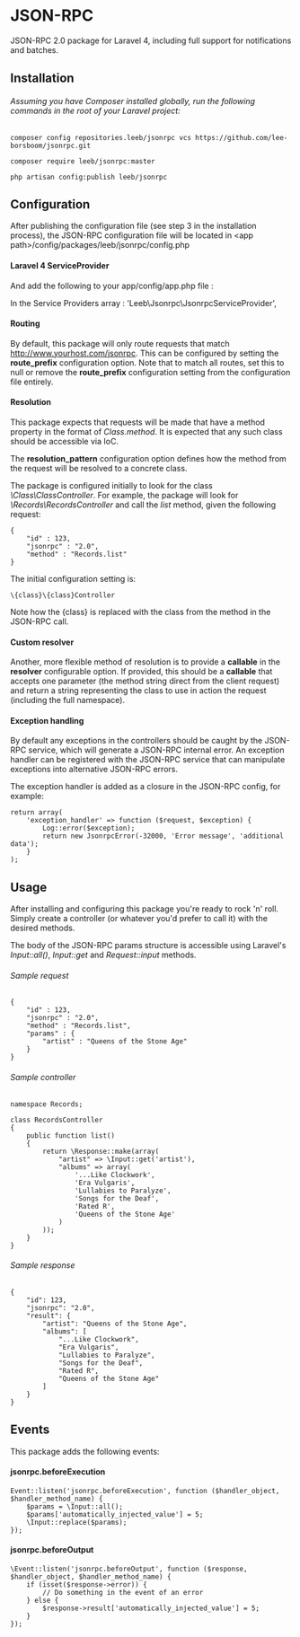 JSON-RPC
=======

JSON-RPC 2.0 package for Laravel 4, including full support for notifications and batches.


Installation
------------

###### Assuming you have Composer installed globally, run the following commands in the root of your Laravel project:

	composer config repositories.leeb/jsonrpc vcs https://github.com/lee-borsboom/jsonrpc.git

	composer require leeb/jsonrpc:master
	
	php artisan config:publish leeb/jsonrpc


Configuration
-------------

After publishing the configuration file (see step 3 in the installation process), the JSON-RPC configuration file will be located in &lt;app path&gt;/config/packages/leeb/jsonrpc/config.php

#### Laravel 4 ServiceProvider

And add the following to your app/config/app.php file :

In the Service Providers array : 'Leeb\Jsonrpc\JsonrpcServiceProvider',

#### Routing

By default, this package will only route requests that match http://www.yourhost.com/jsonrpc. This can be configured by setting the **route_prefix** configuration option. Note that to match all routes, set this to null or remove the **route_prefix** configuration setting from the configuration file entirely.

#### Resolution

This package expects that requests will be made that have a method property in the format of _Class.method_. It is expected that any such class should be accessible via IoC.

The **resolution_pattern** configuration option defines how the method from the request will be resolved to a concrete class.

The package is configured initially to look for the class _\Class\ClassController_. For example, the package will look for _\Records\RecordsController_ and call the _list_ method, given the following request:

	{
		"id" : 123,
		"jsonrpc" : "2.0",
		"method" : "Records.list"
	}

The initial configuration setting is:

	\{class}\{class}Controller

Note how the {class} is replaced with the class from the method in the JSON-RPC call.

#### Custom resolver

Another, more flexible method of resolution is to provide a **callable** in the **resolver** configurable option. If provided, this should be a **callable** that accepts one parameter (the method string direct from the client request) and return a string representing the class to use in action the request (including the full namespace).

#### Exception handling

By default any exceptions in the controllers should be caught by the JSON-RPC service, which will generate a JSON-RPC internal error. An exception handler can be registered with the JSON-RPC service that can manipulate exceptions into alternative JSON-RPC errors.

The exception handler is added as a closure in the JSON-RPC config, for example:

    return array(
        'exception_handler' => function ($request, $exception) {
            Log::error($exception);
            return new JsonrpcError(-32000, 'Error message', 'additional data');
        }
    );

Usage
-----

After installing and configuring this package you're ready to rock 'n' roll. Simply create a controller (or whatever you'd prefer to call it) with the desired methods.

The body of the JSON-RPC params structure is accessible using Laravel's _Input::all()_, _Input::get_ and _Request::input_ methods.

###### Sample request

	{
		"id" : 123,
		"jsonrpc" : "2.0",
		"method" : "Records.list",
		"params" : {
			"artist" : "Queens of the Stone Age"
		}
	}

###### Sample controller


	namespace Records;
	
	class RecordsController
	{
		public function list()
		{
			return \Response::make(array(
				"artist" => \Input::get('artist'),
				"albums" => array(
					'...Like Clockwork',
					'Era Vulgaris',
					'Lullabies to Paralyze',
					'Songs for the Deaf',
					'Rated R',
					'Queens of the Stone Age'
				)
			));
		}
	}

###### Sample response

	{
		"id": 123,
		"jsonrpc": "2.0",
		"result": {
			"artist": "Queens of the Stone Age",
			"albums": [
				"...Like Clockwork",
				"Era Vulgaris",
				"Lullabies to Paralyze",
				"Songs for the Deaf",
				"Rated R",
				"Queens of the Stone Age"
			]
		}
	}

Events
------
This package adds the following events:
	
#### jsonrpc.beforeExecution

	Event::listen('jsonrpc.beforeExecution', function ($handler_object, $handler_method_name) {
		$params = \Input::all();
		$params['automatically_injected_value'] = 5;
		\Input::replace($params);
	});


#### jsonrpc.beforeOutput

	\Event::listen('jsonrpc.beforeOutput', function ($response, $handler_object, $handler_method_name) {
		if (isset($response->error)) {
			// Do something in the event of an error
		} else {
			$response->result['automatically_injected_value'] = 5;
		}
	});